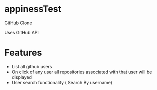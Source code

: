 # appinessTest
GitHub Clone

Uses GitHub API

# Features
- List all github users 
- On click of any user all repositories associated with that user will be displayed
- User search functionality ( Search By username)
